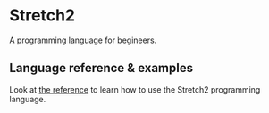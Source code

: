# Stretch2

A programming language for begineers.

## Language reference & examples

Look at [the reference](./REFERENCE.md) to learn how to use the Stretch2 programming language.
